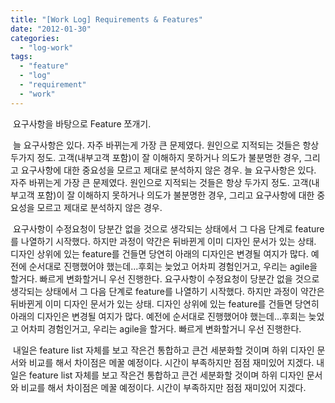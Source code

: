 ```yaml
---
title: "[Work Log] Requirements & Features"
date: "2012-01-30"
categories: 
  - "log-work"
tags: 
  - "feature"
  - "log"
  - "requirement"
  - "work"
---
```


 요구사항을 바탕으로 Feature 쪼개기.

 늘 요구사항은 있다. 자주 바뀌는게 가장 큰 문제였다. 원인으로 지적되는 것들은 항상 두가지 정도. 고객(내부고객 포함)이 잘 이해하지 못하거나 의도가 불분명한 경우, 그리고 요구사항에 대한 중요성을 모르고 제대로 분석하지 않은 경우. 늘 요구사항은 있다. 자주 바뀌는게 가장 큰 문제였다. 원인으로 지적되는 것들은 항상 두가지 정도. 고객(내부고객 포함)이 잘 이해하지 못하거나 의도가 불분명한 경우, 그리고 요구사항에 대한 중요성을 모르고 제대로 분석하지 않은 경우.

 요구사항이 수정요청이 당분간 없을 것으로 생각되는 상태에서 그 다음 단계로 feature를 나열하기 시작했다. 하지만 과정이 약간은 뒤바뀐게 이미 디자인 문서가 있는 상태. 디자인 상위에 있는 feature를 건들면 당연히 아래의 디자인은 변경될 여지가 많다. 예전에 순서대로 진행했어야 했는데...후회는 늦었고 어차피 경험인거고, 우리는 agile을 할거다. 빠르게 변화할거니 우선 진행한다. 요구사항이 수정요청이 당분간 없을 것으로 생각되는 상태에서 그 다음 단계로 feature를 나열하기 시작했다. 하지만 과정이 약간은 뒤바뀐게 이미 디자인 문서가 있는 상태. 디자인 상위에 있는 feature를 건들면 당연히 아래의 디자인은 변경될 여지가 많다. 예전에 순서대로 진행했어야 했는데...후회는 늦었고 어차피 경험인거고, 우리는 agile을 할거다. 빠르게 변화할거니 우선 진행한다.

 내일은 feature list 자체를 보고 작은건 통합하고 큰건 세분화할 것이며 하위 디자인 문서와 비교를 해서 차이점은 메꿀 예정이다. 시간이 부족하지만 점점 재미있어 지겠다. 내일은 feature list 자체를 보고 작은건 통합하고 큰건 세분화할 것이며 하위 디자인 문서와 비교를 해서 차이점은 메꿀 예정이다. 시간이 부족하지만 점점 재미있어 지겠다.
